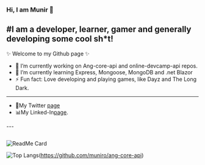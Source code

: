 ### Hi, I am Munir 👋

#I am a developer, learner, gamer and generally developing some cool sh*t!
---

✨ Welcome to my Github page ✨ 


- 🔭 I’m currently working on Ang-core-api and online-devcamp-api repos.
- 🌱 I’m currently learning Express, Mongoose, MongoDB and .net Blazor
- ⚡ Fun fact: Love developing and playing games, like Dayz and The Long Dark.

---
<ul>
<li><g-emoji class="g-emoji" alias="iphone" fallback-src="https://github.githubassets.com/images/icons/emoji/unicode/1f4f1.png">📱</g-emoji>My Twitter <a href="https://twitter.com/Muniro2">page</a> </li>

<li><g-emoji class="g-emoji" alias="bar_chart" fallback-src="https://github.githubassets.com/images/icons/emoji/unicode/1f4ca.png">📊</g-emoji>My Linked-In<a href="https://www.linkedin.com/in/munirsyed/">page</a>.</li>
</ul>
---


![<Title for your card>](https://github-readme-stats.vercel.app/api?username=muniro&show_icons=true&theme=radical)
  
  
  ![ReadMe Card](https://github-readme-stats.vercel.app/api/?username=muniro)
  
  
  ![Top Langs](https://github-readme-stats.vercel.app/api/top-langs/?username=muniro)(https://github.com/muniro/ang-core-api)

